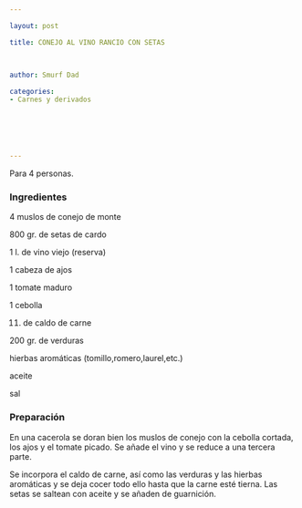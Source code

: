 ```yaml
---

layout: post

title: CONEJO AL VINO RANCIO CON SETAS



author: Smurf Dad

categories:
- Carnes y derivados






---
```


Para 4 personas.

<h3>Ingredientes</h3>

4 muslos de conejo de monte

800 gr. de setas de cardo

1 l. de vino viejo (reserva)

1 cabeza de ajos

1 tomate maduro

1 cebolla

11. de caldo de carne

200 gr. de verduras

hierbas aromáticas (tomillo,romero,laurel,etc.)

aceite

sal

<h3>Preparación</h3>

En una cacerola se doran bien los muslos de conejo con la cebolla cortada, los ajos y el tomate picado. Se añade el vino y se reduce a una tercera parte.

Se incorpora el caldo de carne, así como las verduras y las hierbas aromáticas y se deja cocer todo ello hasta que la carne esté tierna. Las setas se saltean con aceite y se añaden de guarnición.